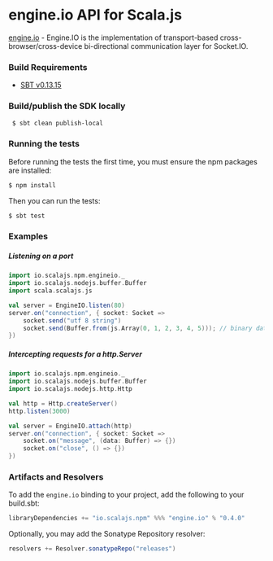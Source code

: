engine.io API for Scala.js
================================
[engine.io](https://www.npmjs.com/package/engine.io) - Engine.IO is the implementation of transport-based 
cross-browser/cross-device bi-directional communication layer for Socket.IO.

### Build Requirements

* [SBT v0.13.15](http://www.scala-sbt.org/download.html)


### Build/publish the SDK locally

```bash
 $ sbt clean publish-local
```

### Running the tests

Before running the tests the first time, you must ensure the npm packages are installed:

```bash
$ npm install
```

Then you can run the tests:

```bash
$ sbt test
```

### Examples

##### Listening on a port

```scala
import io.scalajs.npm.engineio._
import io.scalajs.nodejs.buffer.Buffer
import scala.scalajs.js

val server = EngineIO.listen(80)
server.on("connection", { socket: Socket =>
    socket.send("utf 8 string")
    socket.send(Buffer.from(js.Array(0, 1, 2, 3, 4, 5))); // binary data
})
```

##### Intercepting requests for a http.Server

```scala
import io.scalajs.npm.engineio._
import io.scalajs.nodejs.buffer.Buffer
import io.scalajs.nodejs.http.Http 

val http = Http.createServer()
http.listen(3000)

val server = EngineIO.attach(http)
server.on("connection", { socket: Socket =>
    socket.on("message", (data: Buffer) => {})
    socket.on("close", () => {})
})
```

### Artifacts and Resolvers

To add the `engine.io` binding to your project, add the following to your build.sbt:  

```sbt
libraryDependencies += "io.scalajs.npm" %%% "engine.io" % "0.4.0"
```

Optionally, you may add the Sonatype Repository resolver:

```sbt   
resolvers += Resolver.sonatypeRepo("releases") 
```
